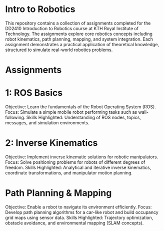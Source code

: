 # Intro to Robotics

This repository contains a collection of assignments completed for the DD2410 Introduction to Robotics course at KTH Royal Institute of Technology. The assignments explore core robotics concepts including robot kinematics, path planning, mapping, and system integration. Each assignment demonstrates a practical application of theoretical knowledge, structured to simulate real-world robotics problems.

# Assignments

# 1: ROS Basics
Objective: Learn the fundamentals of the Robot Operating System (ROS).
Focus: Simulate a simple mobile robot performing tasks such as wall-following.
Skills Highlighted: Understanding of ROS nodes, topics, messages, and simulation environments.

# 2: Inverse Kinematics
Objective: Implement inverse kinematic solutions for robotic manipulators.
Focus: Solve positioning problems for robots of different degrees of freedom.
Skills Highlighted: Analytical and iterative inverse kinematics, coordinate transformations, and manipulator motion planning.

# Path Planning & Mapping
Objective: Enable a robot to navigate its environment efficiently.
Focus: Develop path planning algorithms for a car-like robot and build occupancy grid maps using sensor data.
Skills Highlighted: Trajectory optimization, obstacle avoidance, and environmental mapping (SLAM concepts).
